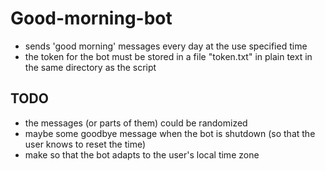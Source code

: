 # Good-morning-bot
- sends 'good morning' messages every day at the use specified time
- the token for the bot must be stored in a file "token.txt" in plain text in the same directory as the script
## TODO 
- the messages (or parts of them) could be randomized
- maybe some goodbye message when the bot is shutdown (so that the user knows to reset the time)
- make so that the bot adapts to the user's local time zone